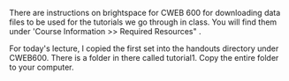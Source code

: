 There are instructions on brightspace for CWEB 600 for downloading data files to be used for the tutorials we go through in class. You will find them under 'Course Information >> Required Resources" .

For today's lecture, I copied the first set into the handouts directory under CWEB600. There is a folder in there called tutorial1. Copy the entire folder to your computer.








